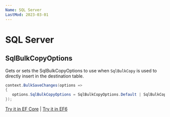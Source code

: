 ```yaml
---
Name: SQL Server
LastMod: 2023-03-01
---
```


# SQL Server

## SqlBulkCopyOptions
Gets or sets the SqlBulkCopyOptions to use when `SqlBulkCopy` is used to directly insert in the destination table.


```csharp
context.BulkSaveChanges(options =>
{
   options.SqlBulkCopyOptions = SqlBulkCopyOptions.Default | SqlBulkCopyOptions.TableLock;
});
```

[Try it in EF Core](https://dotnetfiddle.net/ktEGo8) | [Try it in EF6](https://dotnetfiddle.net/j4jhLe)
